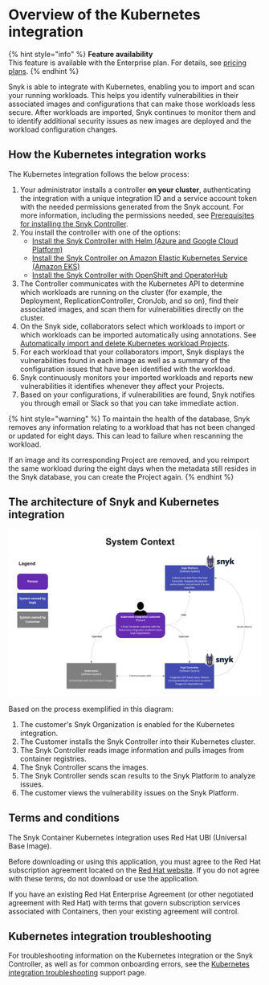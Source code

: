 # Overview of the Kubernetes integration

{% hint style="info" %}
**Feature availability**\
This feature is available with the Enterprise plan. For details, see [pricing plans](https://snyk.io/plans/).
{% endhint %}

Snyk is able to integrate with Kubernetes, enabling you to import and scan your running workloads. This helps you identify vulnerabilities in their associated images and configurations that can make those workloads less secure. After workloads are imported, Snyk continues to monitor them and to identify additional security issues as new images are deployed and the workload configuration changes.

## **How the Kubernetes integration works**

The Kubernetes integration follows the below process:&#x20;

1. Your administrator installs a controller **on your cluster**, authenticating the integration with a unique integration ID and a service account token with the needed permissions generated from the Snyk account. For more information, including the permissions needed, see [Prerequisites for installing the Snyk Controller](../install-the-snyk-controller/#prerequisites-for-installing-the-snyk-controller).
2. You install the controller with one of the options:
   * [Install the Snyk Controller with Helm (Azure and Google Cloud Platform)](../install-the-snyk-controller/install-the-snyk-controller-with-helm-azure-and-google-cloud-platform.md)
   * [Install the Snyk Controller on Amazon Elastic Kubernetes Service (Amazon EKS)](../install-the-snyk-controller/install-the-snyk-controller-on-amazon-elastic-kubernetes-service-amazon-eks.md)
   * [Install the Snyk Controller with OpenShift and OperatorHub](../install-the-snyk-controller/install-the-snyk-controller-with-openshift-4-and-operatorhub.md)
3. The Controller communicates with the Kubernetes API to determine which workloads are running on the cluster (for example, the Deployment, ReplicationController, CronJob, and so on), find their associated images, and scan them for vulnerabilities directly on the cluster.
4. On the Snyk side, collaborators select which workloads to import or which workloads can be imported automatically using annotations. See [Automatically import and delete Kubernetes workload Projects](../automatically-import-and-delete-kubernetes-workload-projects.md).
5. For each workload that your collaborators import, Snyk displays the vulnerabilities found in each image as well as a summary of the configuration issues that have been identified with the workload.
6. Snyk continuously monitors your imported workloads and reports new vulnerabilities it identifies whenever they affect your Projects.
7. Based on your configurations, if vulnerabilities are found, Snyk notifies you through email or Slack so that you can take immediate action.

{% hint style="warning" %}
To maintain the health of the database, Snyk removes any information relating to a workload that has not been changed or updated for eight days. This can lead to failure when rescanning the workload.

If an image and its corresponding Project are removed, and you reimport the same workload during the eight days when the metadata still resides in the Snyk database, you can create the Project again.
{% endhint %}

## **The architecture of Snyk and Kubernetes integration**&#x20;

![Kubernetes integration architecture diagram](<../../../../.gitbook/assets/System Diagram-Kubernetes integration (1).jpg>)

Based on the process exemplified in this diagram:

1. The customer's Snyk Organization is enabled for the Kubernetes integration.
2. The Customer installs the Snyk Controller into their Kubernetes cluster.
3. The Snyk Controller reads image information and pulls images from container registries.
4. The Snyk Controller scans the images.
5. The Snyk Controller sends scan results to the Snyk Platform to analyze issues.
6. The customer views the vulnerability issues on the Snyk Platform.

## **Terms and conditions**

The Snyk Container Kubernetes integration uses Red Hat UBI (Universal Base Image).

Before downloading or using this application, you must agree to the Red Hat subscription agreement located on the [Red Hat website](https://www.redhat.com/en/about/agreements). If you do not agree with these terms, do not download or use the application.

If you have an existing Red Hat Enterprise Agreement (or other negotiated agreement with Red Hat) with terms that govern subscription services associated with Containers, then your existing agreement will control.

## Kubernetes integration troubleshooting

For troubleshooting information on the Kubernetes integration or the Snyk Controller, as well as for common onboarding errors, see the [Kubernetes integration troubleshooting](https://support.snyk.io/hc/en-us/articles/10342802571805-Kubernetes-Integration-troubleshooting) support page.

